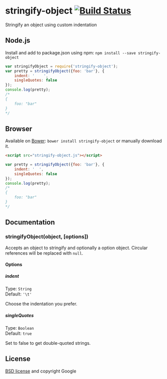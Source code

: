 # stringify-object [![Build Status](https://secure.travis-ci.org/yeoman/stringify-object.png?branch=master)](http://travis-ci.org/yeoman/stringify-object)

Stringify an object using custom indentation


## Node.js

Install and add to package.json using npm: `npm install --save stringify-object`

```js
var stringifyObject = require('stringify-object');
var pretty = stringifyObject({foo: 'bar'}, {
    indent: '    ',
    singleQuotes: false
});
console.log(pretty);
/*
{
    foo: "bar"
}
*/
```

## Browser

Available on [Bower](https://github.com/twitter/bower): `bower install stringify-object`
 or manually download it.

```html
<script src="stringify-object.js"></script>
```

```js
var pretty = stringifyObject({foo: 'bar'}, {
    indent: '  ',
    singleQuotes: false
});
console.log(pretty);
/*
{
    foo: "bar"
}
*/
```



## Documentation

### stringifyObject(object, [options])

Accepts an object to stringify and optionally a option object. Circular references will be replaced with `null`.

#### Options

##### indent

Type: `String`  
Default: `'\t'`

Choose the indentation you prefer.

##### singleQuotes

Type: `Boolean`  
Default: `true`

Set to false to get double-quoted strings.


## License

[BSD license](http://opensource.org/licenses/bsd-license.php) and copyright Google
